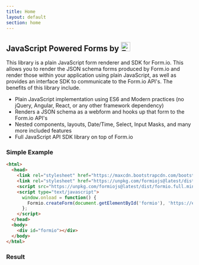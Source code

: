 ```yaml
---
title: Home
layout: default
section: home
---
```

<div class="jumbotron">
  <h2>JavaScript Powered Forms by <a href="https://form.io" target="_blank"><img height="25px;" style="display: inline;" alt="Form.io" src="https://help.form.io/assets/formio-logo.png"></a></h2>
  <p>This library is a plain JavaScript form renderer and SDK for Form.io. This allows you to render the JSON schema forms produced by Form.io and render those within your application using plain JavaScript, as well as provides an interface SDK to communicate to the Form.io API's. The benefits of this library include.</p>
  <p>
    <ul>
      <li>Plain JavaScript implementation using ES6 and Modern practices (no jQuery, Angular, React, or any other framework dependency)</li>
      <li>Renders a JSON schema as a webform and hooks up that form to the Form.io API's</li>
      <li>Nested components, layouts, Date/Time, Select, Input Masks, and many more included features</li>
      <li>Full JavaScript API SDK library on top of Form.io</li>
    </ul>
  </p>
</div>

### Simple Example
```html
<html>
  <head>
    <link rel="stylesheet" href="https://maxcdn.bootstrapcdn.com/bootstrap/3.3.7/css/bootstrap.min.css">
    <link rel="stylesheet" href="https://unpkg.com/formiojs@latest/dist/formio.full.min.css">
    <script src="https://unpkg.com/formiojs@latest/dist/formio.full.min.js"></script>
    <script type="text/javascript">
      window.onload = function() {
        Formio.createForm(document.getElementById('formio'), 'https://examples.form.io/example');
      };
    </script>
  </head>
  <body>
    <div id="formio"></div>
  </body>
</html>
```

### Result
<div class="well">
<script src="{{ site.baseUrl }}/dist/formio.embed.min.js?src=https://examples.form.io/example"></script>
</div>
